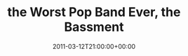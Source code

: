 ---
templateKey: event
guid: 0895c5b0-6eab-11ea-99c5-002590d1d1b0
date: 2011-03-12T21:00:00+00:00
eventTime: '9pm'
title: the Worst Pop Band Ever, the Bassment
artist: the Worst Pop Band Ever
city: Saskatoon, SK
venue: the Bassment
group: The Worst Pop Band Ever
---